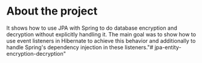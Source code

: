 # About the project

It shows how to use JPA with Spring to do database encryption and decryption without explicitly handling it.
The main goal was to show how to use event listeners in Hibernate to achieve this behavior
and additionally to handle Spring's dependency injection in these listeners."# jpa-entity-encryption-decryption" 
